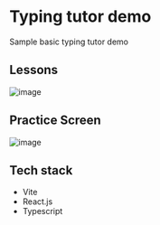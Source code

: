 # Typing tutor demo

Sample basic typing tutor demo
## Lessons
![image](https://github.com/user-attachments/assets/3fe5f526-ed98-4589-aeb0-cdb505c10cd6)

## Practice Screen
![image](https://github.com/user-attachments/assets/a600e4a1-8f46-45a4-9c08-9ab65a3d9635)


## Tech stack

- Vite
- React.js
- Typescript
